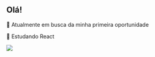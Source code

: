 ## Olá!


🔭 Atualmente em busca da minha primeira oportunidade

🌱 Estudando React
  
<div>
      <img src="https://github-readme-stats.vercel.app/api?username=Italo-990&show_icons=true&theme=dracula" />
</div>
